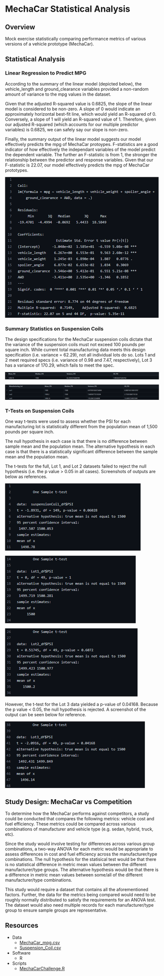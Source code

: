 # MechaCar Statistical Analysis

## Overview
Mock exercise statistically comparing performance metrics of various versions of a vehicle prototype (MechaCar).

## Statistical Analysis
### Linear Regression to Predict MPG
According to the summary of the linear model (depicted below), the vehicle_length and ground_clearance variables provided a non-random amount of variance to the mpg values in the dataset. 

Given that the adjusted R-squared value is 0.6825, the slope of the linear model is considered to be non-zero. A slope of 0 would indicate an approximately horizontal best-fit line, which would yield an R-squared of 0. Conversely, a slope of 1 will yield an R-squared value of 1. Therefore, given our adjusted R-squared (which accounts for our multiple predictor variables) is 0.6825, we can safely say our slope is non-zero.

Finally, the summary output of the linear model suggests our model effectively predicts the mpg of MechaCar protoypes. F-statistics are a good indicator of how effectively the independant variables of the model predict the dependent variable. The further an F-statistic is from 1, the stronger the relationship between the predictor and response variables. Given that our F-statistic is 22.07, our model effectively predicts the mpg of MechaCar prototypes.


![Summary of Multiple Linear Regression](images/mpg_lm_output.png)

### Summary Statistics on Suspension Coils
The design specifications for the MechaCar suspension coils dictate that the variance of the suspension coils must not exceed 100 pounds per square inch. While current total manufacturing data meets this design specification (i.e. variance = 62.29), not all individual lots do so. Lots 1 and  2 meet required specs (i.e. variance of 0.98 and 7.47, respectively), Lot 3 has a variance of 170.29, which fails to meet the spec.

![Summary Statistics of All Suspension Data](images/total_summary.png)

![Summary Statistics of Suspension Data by Lot](images/lot_summary.png)

### T-Tests on Suspension Coils
One way t-tests were used to assess whether the PSI for each manufacturing lot is statistically different from the population mean of 1,500 pounds per square inch. 

The null hypothesis in each case is that there is no difference between sample mean and the population mean. The alternative hypothesis in each case is that there is a statistically significant difference between the sample mean and the population mean.

The t-tests for the full, Lot 1, and Lot 2 datasets failed to reject the null hypothesis (i.e. the p value > 0.05 in all cases). Screenshots of outputs are below as references.

![T-Test of Suspension Coil Data - All](images/total_ttest_output.png)

![T-Test of Suspension Coil Data - Lot 1](images/lot1_ttest_output.png)

![T-Test of Suspension Coil Data - Lot 2](images/lot2_ttest_output.png)

However, the t-test for the Lot 3 data yielded a p-value of 0.04168. Because the p value < 0.05, the null hypothesis is rejected. A screenshot of the output can be seen below for reference.

![T-Test of Suspension Coil Data - Lot 3](images/lot3_ttest_output.png)

## Study Design: MechaCar vs Competition
  To determine how the MechaCar performs against competitors, a study could be conducted that compares the following metrics: vehicle cost and fuel efficiency. These metrics could be compared across various combinations of manufacturer and vehicle type (e.g. sedan, hybrid, truck, etc).
  
  Since the study would involve testing for differences across various group combinations, a two-way ANOVA for each metric would be appropriate to assess differences in cost and fuel efficiency across the manufacturer/type combinations. The null hypothesis for the statisical test would be that there is no statistical difference in metric mean values between the different manufacturer/type groups. The alternative hypothesis would be that there is a difference in metric mean values between some/all of the different manufacturer/type combinations.
  
  This study would require a dataset that contains all the aforementioned factors. Further, the data for the metrics being compared would need to be roughly normally distributed to satisfy the requirements for an ANOVA test. The dataset would also need multiple records for each manufacturer/type group to ensure sample groups are representative.

## Resources
- Data
  - [MechaCar_mpg.csv](data/MechaCar_mpg.csv)
  - [Suspension_Coil.csv](data/Suspension_Coil.csv)
- Software
  - R
- Scripts
  - [MechaCarChallenge.R](R/MechaCarChallenge.R)
